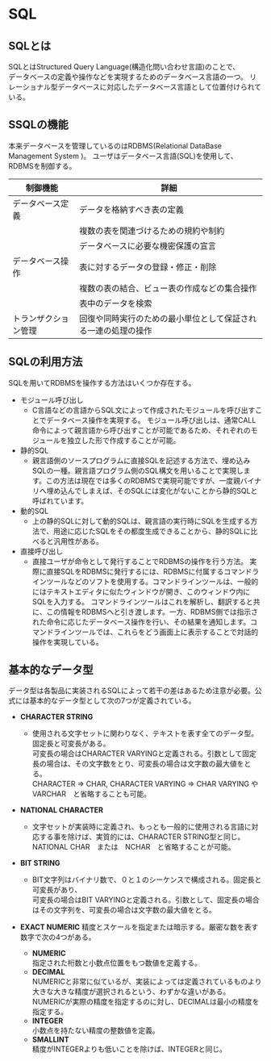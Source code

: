 # SQL

## SQLとは  
  SQLとはStructured Query Language(構造化問い合わせ言語)のことで、  
  データベースの定義や操作などを実現するためのデータベース言語の一つ。
  リレーショナル型データベースに対応したデータベース言語として位置付けられている。  

## SSQLの機能
  本来データベースを管理しているのはRDBMS(Relational DataBase Management System )。
  ユーザはデータベース言語(SQL)を使用して、RDBMSを制御する。

  |制御機能|詳細|
  |-------|---|
  |データベース定義|データを格納すべき表の定義|
  ||複数の表を関連づけるための規約や制約|
  ||データベースに必要な機密保護の宣言|
  |データベース操作|表に対するデータの登録・修正・削除|
  ||複数の表の結合、ビュー表の作成などの集合操作|
  ||表中のデータを検索|
  |トランザクション管理|回復や同時実行のための最小単位として保証される一連の処理の操作|

## SQLの利用方法
  SQLを用いてRDBMSを操作する方法はいくつか存在する。
  * モジュール呼び出し
    * C言語などの言語からSQL文によって作成されたモジュールを呼び出すことでデータベース操作を実現する。
      モジュール呼び出しは、通常CALL命令によって親言語から呼び出すことが可能であるため、それぞれのモジュールを独立した形で作成することが可能。
  * 静的SQL
    * 親言語側のソースプログラムに直接SQLを記述する方法で、埋め込みSQLの一種。親言語プログラム側のSQL構文を用いることで実現します。この方法は現在では多くのRDBMSで実現可能ですが、一度親バイナリへ埋め込んでしまえば、そのSQLには変化がないことから静的SQLと呼ばれています。
  * 動的SQL
    * 上の静的SQLに対して動的SQLは、親言語の実行時にSQLを生成する方法で、用途に応じたSQLをその都度生成できることから、静的SQLに比べると汎用性がある。
  * 直接呼び出し
    * 直接ユーザが命令として発行することでRDBMSの操作を行う方法。
      実際に直接SQLをRDBMSに発行するには、RDBMSに付属するコマンドラインツールなどのソフトを使用する。コマンドラインツールは、一般的にはテキストエディタに似たウィンドウが開き、このウィンドウ内にSQLを入力する。
      コマンドラインツールはこれを解析し、翻訳すると共に、この情報をRDBMSへと引き渡します。一方、RDBMS側では指示された命令に応じたデータベース操作を行い、その結果を通知します。コマンドラインツールでは、これらをどう画面上に表示することで対話的操作を実現している。

## 基本的なデータ型
  データ型は各製品に実装されるSQLによって若干の差はあるため注意が必要。公式には基本的なデータ型として次の7つが定義されている。
  * **CHARACTER STRING**
    * 使用される文字セットに関わりなく、テキストを表す全てのデータ型。固定長と可変長がある。  
      可変長の場合はCHARACTER VARYINGと定義される。引数として固定長の場合は、その文字数をとり、可変長の場合は文字数の最大値をとる。  
      CHARACTER => CHAR, CHARACTER VARYING => CHAR VARYING や VARCHAR　と省略することも可能。
  
  * **NATIONAL CHARACTER**
    * 文字セットが実装時に定義され、もっとも一般的に使用される言語に対応する事を除けば、実質的には、CHARACTER STRING型と同じ。  
      NATIONAL CHAR　または　NCHAR　と省略することが可能。

  * **BIT STRING**
    * BIT文字列はバイナリ数で、０と１のシーケンスで構成される。固定長と可変長があり、  
      可変長の場合はBIT VARYINGと定義される。引数として、固定長の場合はその文字列を、可変長の場合は文字数の最大値をとる。

  * **EXACT NUMERIC**
    精度とスケールを指定または暗示する。厳密な数を表す数字で次の4つがある。  
      * **NUMERIC**  
        指定された桁数と小数点位置をもつ数値を定義する。  
      * **DECIMAL**  
        NUMERICと非常に似ているが、実装によっては定義されているものより大きな大きな精度が選択されるという、わずかな違いがある。  
        NUMERICが実際の精度を指定するのに対し、DECIMALは最小の精度を指定する。  
      * **INTEGER**  
        小数点を持たない精度の整数値を定義。  
      * **SMALLINT**  
        精度がINTEGERよりも低いことを除けば、INTEGERと同じ。